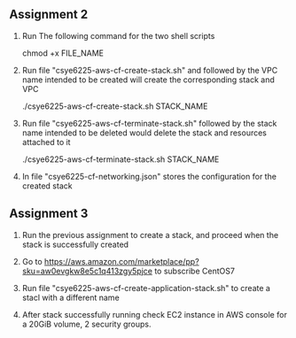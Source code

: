 ## Assignment 2

1. Run The following command for the two shell scripts

	chmod +x FILE_NAME

1. Run file "csye6225-aws-cf-create-stack.sh" and followed by the VPC name intended to be created will create the corresponding stack and VPC

	./csye6225-aws-cf-create-stack.sh STACK_NAME

2. Run file "csye6225-aws-cf-terminate-stack.sh" followed by the stack name intended to be deleted would delete the stack and resources attached to it

	./csye6225-aws-cf-terminate-stack.sh STACK_NAME

3. In file "csye6225-cf-networking.json" stores the configuration for the created stack

## Assignment 3

1. Run the previous assignment to create a stack, and proceed when the stack is successfully created

2. Go to https://aws.amazon.com/marketplace/pp?sku=aw0evgkw8e5c1q413zgy5pjce to subscribe CentOS7

3. Run file "csye6225-aws-cf-create-application-stack.sh" to create a stacl with a different name

4. After stack successfully running check EC2 instance in AWS console for a 20GiB volume, 2 security groups.


